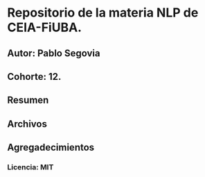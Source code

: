 # Repositorio de la materia NLP de CEIA-FiUBA.
## Autor: Pablo Segovia
## Cohorte: 12.

## Resumen

## Archivos

## Agregadecimientos

### Licencia: MIT
